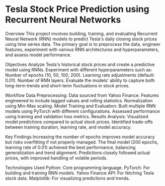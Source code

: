 # Tesla Stock Price Prediction using Recurrent Neural Networks

Overview
This project involves building, training, and evaluating Recurrent Neural Network (RNN) models to predict Tesla's daily closing stock prices using time series data. The primary goal is to preprocess the data, engineer features, experiment with various RNN architectures and hyperparameters, and assess model performance.

Objectives
Analyze Tesla's historical stock prices and create a predictive model using RNNs.
Experiment with different hyperparameters such as:
Number of epochs (10, 50, 100, 200).
Learning rate adjustments (default: 0.01).
Number of RNN layers.
Evaluate the models’ ability to capture both long-term trends and short-term fluctuations in stock prices.

Workflow
Data Preprocessing:
Data sourced from Yahoo Finance.
Features engineered to include lagged values and rolling statistics.
Normalization using Min-Max scaling.
Model Training and Evaluation:
Built multiple RNN models using PyTorch with different configurations.
Assessed performance using training and validation loss metrics.
Results Analysis:
Visualized model predictions compared to actual stock prices.
Identified trade-offs between training duration, learning rate, and model accuracy.

Key Findings
Increasing the number of epochs improves model accuracy but risks overfitting if not properly managed.
The final model (200 epochs, learning rate of 0.01) achieved the best performance, balancing generalization and trend alignment.
Predictions closely followed actual prices, with improved handling of volatile periods.

Technologies Used
Python: Core programming language.
PyTorch: For building and training RNN models.
Yahoo Finance API: For fetching Tesla stock data.
Matplotlib: For visualizing predictions and trends.
